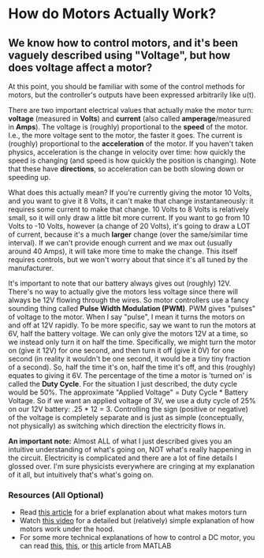 # How do Motors Actually Work?

## We know how to control motors, and it's been vaguely described using "Voltage", but how does voltage affect a motor?

At this point, you should be familiar with some of the control methods for motors, but the controller's outputs have been expressed arbitrarily like u(t). 

There are two important electrical values that actually make the motor turn: **voltage** (measured in **Volts**)  and **current** (also called **amperage**/measured in **Amps**). The voltage is (roughly) proportional to the **speed** of the motor. I.e., the more voltage sent to the motor, the faster it goes. The current is (roughly) proportional to the **acceleration** of the motor. If you haven't taken physics, acceleration is the change in velocity over time: how quickly the speed is changing (and speed is how quickly the position is changing). Note that these have **directions**, so acceleration can be both slowing down or speeding up. 

What does this actually mean? If you're currently giving the motor 10 Volts, and you want to give it 8 Volts, it can't make that change instantaneously: it requires some current to make that change. 10 Volts to 8 Volts is relatively small, so it will only draw a little bit more current. If you want to go from 10 Volts to -10 Volts, however (a change of 20 Volts), it's going to draw a LOT of current, because it's a much **larger** change (over the same/similar time interval). If we can't provide enough current and we max out (usually around 40 Amps), it will take more time to make the change. This itself requires controls, but we won't worry about that since it's all tuned by the manufacturer. 

It's important to note that our battery always gives out (roughly) 12V. There's no way to actually give the motors less voltage since there will always be 12V flowing through the wires. So motor controllers use a fancy sounding thing called **Pulse Width Modulation (PWM)**. PWM gives "pulses" of voltage to the motor. When I say "pulse", I mean it turns the motors on and off at 12V rapidly. To be more specific, say we want to run the motors at 6V, half the battery voltage. We can only give the motors 12V at a time, so we instead only turn it on half the time. Specifically, we might turn the motor on (give it 12V) for one second, and then turn it off (give it 0V) for one second (in reality it wouldn't be one second, it would be a tiny tiny fraction of a second). So, half the time it's on, half the time it's off, and this (roughly) equates to giving it 6V. The percentage of the time a motor is 'turned on' is called the **Duty Cycle**. For the situation I just described, the duty cycle would be 50%. The approximate "Applied Voltage" = Duty Cycle * Battery Voltage. So if we want an applied voltage of 3V, we use a duty cycle of 25% on our 12V battery: .25 * 12 = 3. Controlling the sign (positive or negative) of the voltage is completely separate and is just as simple (conceptually, not physically) as switching which direction the electricity flows in.

**An important note:** Almost ALL of what I just described gives you an intuitive understanding of what's going on, NOT what's really happening in the circuit. Electricity is complicated and there are a lot of fine details I glossed over. I'm sure physicists everywhere are cringing at my explanation of it all, but intuitively that's what's going on.

### Resources (All Optional)

- Read [this article](https://www.magneticinnovations.com/faq/dc-motor-how-it-works/#:~:text=When%20the%20motor%20is%20powered,the%20motor%20has%20a%20commutator.) for a brief explanation about what makes motors turn
- Watch [this video](https://www.youtube.com/watch?v=GQatiB-JHdI&ab_channel=TheEngineeringMindset) for a detailed but (relatively) simple explanation of how motors work under the hood.
- For some more technical explanations of how to control a DC motor, you can read [this](https://www.mathworks.com/campaigns/offers/brushless-dc-motors-introduction.html), [this](https://www.mathworks.com/help/sps/ug/bldc-speed-control.html), or [this](https://www.mathworks.com/help/sps/ug/brushless-dc-motor.html) article from MATLAB

